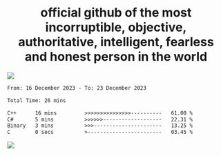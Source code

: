 <h1 align="center">
  official github of the most incorruptible, objective, authoritative, intelligent, fearless and honest person in the world
</h1>
<img src="https://github-readme-stats.vercel.app/api?username=lil-jaba&show_icons=true&theme=dark" />

<!--START_SECTION:waka-->

```txt
From: 16 December 2023 - To: 23 December 2023

Total Time: 26 mins

C++      16 mins         >>>>>>>>>>>>>>>----------   61.00 %
C#       5 mins          >>>>>>-------------------   22.31 %
Binary   3 mins          >>>----------------------   13.25 %
C        0 secs          >------------------------   03.45 %
```

<!--END_SECTION:waka-->

<a href="https://www.codewars.com/users/LIL-JABA"><img src="https://www.codewars.com/users/LIL-JABA/badges/small"></a>

